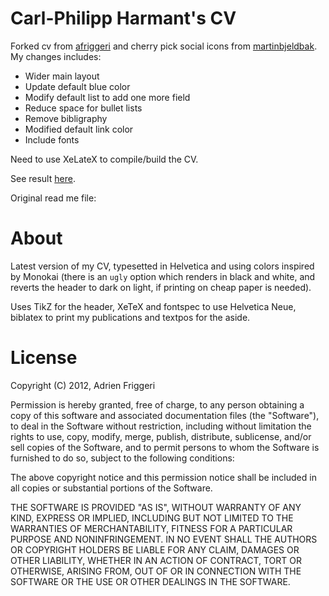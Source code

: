 # Carl-Philipp Harmant's CV

Forked cv from [afriggeri](https://github.com/martinbjeldbak/afriggeri-cv) and cherry pick social icons from [martinbjeldbak](https://github.com/martinbjeldbak/CV).
My changes includes:
* Wider main layout
* Update default blue color
* Modify default list to add one more field
* Reduce space for bullet lists
* Remove bibligraphy
* Modified default link color
* Include fonts

Need to use XeLateX to compile/build the CV.

See result [here](https://github.com/carlphilipp/cv/blob/master/CV.pdf).

Original read me file:

# About
Latest version of my CV, typesetted in Helvetica and using colors inspired by Monokai (there is an `ugly` option which renders in black and white, and reverts the header to dark on light, if printing on cheap paper is needed).

Uses TikZ for the header, XeTeX and fontspec to use Helvetica Neue, biblatex to print my publications and textpos for the aside.


# License

Copyright (C) 2012, Adrien Friggeri

Permission is hereby granted, free of charge, to any person obtaining a copy of this software and associated documentation files (the "Software"), to deal in the Software without restriction, including without limitation the rights to use, copy, modify, merge, publish, distribute, sublicense, and/or sell copies of the Software, and to permit persons to whom the Software is furnished to do so, subject to the following conditions:

The above copyright notice and this permission notice shall be included in all copies or substantial portions of the Software.

THE SOFTWARE IS PROVIDED "AS IS", WITHOUT WARRANTY OF ANY KIND, EXPRESS OR IMPLIED, INCLUDING BUT NOT LIMITED TO THE WARRANTIES OF MERCHANTABILITY, FITNESS FOR A PARTICULAR PURPOSE AND NONINFRINGEMENT. IN NO EVENT SHALL THE AUTHORS OR COPYRIGHT HOLDERS BE LIABLE FOR ANY CLAIM, DAMAGES OR OTHER LIABILITY, WHETHER IN AN ACTION OF CONTRACT, TORT OR OTHERWISE, ARISING FROM, OUT OF OR IN CONNECTION WITH THE SOFTWARE OR THE USE OR OTHER DEALINGS IN THE SOFTWARE.
